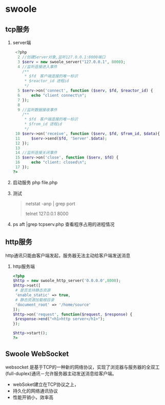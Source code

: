 # swoole

## tcp服务

1. server端

   ```php
    <?php
     2 //创建Server对象,监听127.0.0.1:8000端口
     3 $serv = new swoole_server("127.0.0.1", 8000);
     4 //监听连接进入事件
       /**
        * $fd　客户端连接的唯一标识
        * $reactor_id 进程id 
        */
     5 $serv->on('connect', function ($serv, $fd, $reactor_id) {
     6     echo "client connect\n";
     7 });
     8 
     9 //监听数据接收事件
       /**
        * $fd　客户端连接的唯一标识
        * $from_id 进程id
        */
    10 $serv->on('receive', function ($serv, $fd, $from_id, $data){
    11     $serv->send($fd, 'Server'.$data);
    12 });
    13 
    14 //监听连接关闭事件
    15 $serv->on('close', function ($serv, $fd) {
    16     echo "client: closed\n";
    17 });
   ?>
   ```

2. 启动服务 php file.php

3. 测试

   > netstat -anp | grep port
   >
   > telnet 127.0.0.1 8000

4. ps aft |grep tcpserv.php 查看程序占用的进程情况　



## http服务

http通讯只能由客户端发起，服务器无法主动给客户端发送消息

1. http服务端

   ```php
   <?php
   $http = new swoole_http_server('0.0.0.0',8000);
   $http->set([
   	# 是否支持静态资源
   	'enable_static' => true,
   	# 静态资源加载根目录
   	'document_root' => '/home/source'
   ]);
   $http->on('request', function($request, $response) {
   	$response->end("<h1>http server</h1>");
   });
   
   $http->start();
   ?>
   ```



## Swoole WebSocket

websocket 是基于TCP的一种新的网络协议，实现了浏览器与服务器的全双工(full-duplex)通讯－允许服务器主动发送消息给客户端。

- webSoket建立在TCP协议之上，
- 持久化的网络通讯协议
- 性能开销小，效率高

